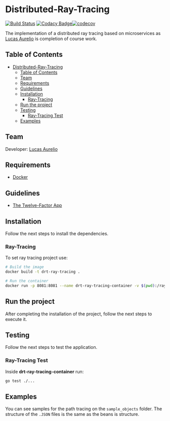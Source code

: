 # Distributed-Ray-Tracing

[![Build Status](https://travis-ci.org/lucas625/Distributed-Ray-Tracing.svg?branch=master)](https://travis-ci.org/lucas625/Distributed-Ray-Tracing) [![Codacy Badge](https://app.codacy.com/project/badge/Grade/c97b506fef9f4eb8a23da10b04a04fb1)](https://www.codacy.com/manual/lucas625/Distributed-Ray-Tracing?utm_source=github.com&amp;utm_medium=referral&amp;utm_content=lucas625/Distributed-Ray-Tracing&amp;utm_campaign=Badge_Grade)[![codecov](https://codecov.io/gh/lucas625/Distributed-Ray-Tracing/branch/master/graph/badge.svg)](https://codecov.io/gh/lucas625/Distributed-Ray-Tracing)

The implementation of a distributed ray tracing based on microservices as [Lucas Aurelio](https://github.com/lucas625) is completion of course work.

## Table of Contents

- [Distributed-Ray-Tracing](#distributed-ray-tracing)
  - [Table of Contents](#table-of-contents)
  - [Team](#team)
  - [Requirements](#requirements)
  - [Guidelines](#guidelines)
  - [Installation](#installation)
    - [Ray-Tracing](#ray-tracing)
  - [Run the project](#run-the-project)
  - [Testing](#testing)
    - [Ray-Tracing Test](#ray-tracing-test)
  - [Examples](#examples)

## Team

Developer: [Lucas Aurelio](https://github.com/lucas625)

## Requirements

- [Docker](https://docs.docker.com/desktop/)

## Guidelines

- [The Twelve-Factor App](https://12factor.net/)

## Installation

Follow the next steps to install the dependencies.

### Ray-Tracing

To set ray tracing project use:

```sh
# Build the image
docker build -t drt-ray-tracing .

# Run the container
docker run -p 8081:8081 --name drt-ray-tracing-container -v $(pwd):/ray-tracing --rm drt-ray-tracing
```

## Run the project

After completing the installation of the project, follow the next steps to execute it.

## Testing

Follow the next steps to test the application.

### Ray-Tracing Test

Inside **drt-ray-tracing-container** run:

```sh
go test ./...
```

## Examples

You can see samples for the path tracing on the `sample_objects` folder. The structure of the `.JSON` files is the same as the beans is structure.
